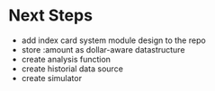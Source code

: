
Next Steps
==========

* add index card system module design to the repo
* store :amount as dollar-aware datastructure
* create analysis function
* create historial data source
* create simulator

